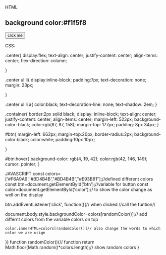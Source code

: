 HTML

<!DOCTYPE html>
<html lang="en">
<head>
    <meta charset="UTF-8">
    <meta http-equiv="X-UA-Compatible" content="IE=edge">
    <meta name="viewport" content="width=device-width, initial-scale=1.0">
    <title>Document</title>
    <link rel="stylesheet" href="styles.css">
    <link rel="stylesheet" href="path/to/font-awesome/css/font-awesome.min.css">

</head>
<body>
   <nav>
   
<div class="container">
    <h2>background color:<span id="color">#f1f5f8</span></h2>
    </div>
    <div class="bt">
    <input type="button" id="btn" value="click me">

</div>
<script src="index.js"></script>
</body>


CSS:

.center{
    display:flex;
    text-align: center;
    justify-content: center;
    align-items: center;
    flex-direction: column;

}

.center ul li{
    display:inline-block;
    padding:7px;
    text-decoration: none;
    margin: 23px;

}

.center ul li a{
    color:black;
    text-decoration-line: none;
    text-shadow: 2em;
}


.container{
    border:2px solid black;
    display: inline-block;
    text-align: center;
    justify-content: center;
    align-items: center;
    margin-left: 523px;
background-color: black;
color:rgb(87, 87, 158);
margin-top: 177px;
padding: 8px 34px;
}

#btn{
margin-left: 662px;
margin-top:20px;
border-radius:2px;
background-color:black;
color:white;
padding:10px 10px;

}

#btn:hover{
    background-color: rgb(4, 19, 42);
    color:rgb(42, 146, 149);
    cursor: pointer;
}

JAVASCRIPT
const colors=['#F6A9A9','#BD4B4B',"#BD4B4B","#E93B81"];//defined different colors
const btn=document.getElementById('btn');//variable for button
const color=document.getElementById('color');// to show the color change as well on the display

btn.addEventListener('click', function(){// when clicked
    //call the funtion//


  
  document.body.style.backgroundColor=colors[randomColor()];// add differnt colors from the variable colors on top

    color.innerHTML=colors[randomColor()]// also change the words to which color we are usign

   
})
function randomColor(){// function
    return Math.floor(Math.random()*colors.length);// show random colors 
}

